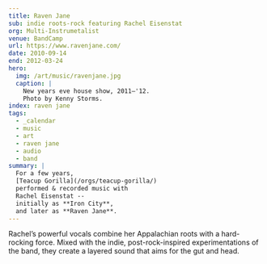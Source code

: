 ```yaml
---
title: Raven Jane
sub: indie roots-rock featuring Rachel Eisenstat
org: Multi-Instrumetalist
venue: BandCamp
url: https://www.ravenjane.com/
date: 2010-09-14
end: 2012-03-24
hero:
  img: /art/music/ravenjane.jpg
  caption: |
    New years eve house show, 2011—'12.
    Photo by Kenny Storms.
index: raven jane
tags:
  - _calendar
  - music
  - art
  - raven jane
  - audio
  - band
summary: |
  For a few years,
  [Teacup Gorilla](/orgs/teacup-gorilla/)
  performed & recorded music with
  Rachel Eisenstat --
  initially as **Iron City**,
  and later as **Raven Jane**.
---
```


Rachel’s powerful vocals
combine her Appalachian roots
with a hard-rocking force.
Mixed with the indie,
post-rock-inspired experimentations of the band,
they create a layered sound
that aims for the gut and head.
